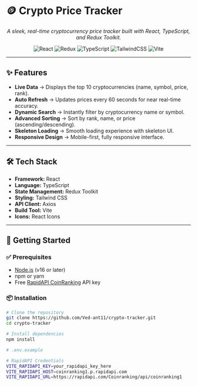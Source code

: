 # 🪙 Crypto Price Tracker

<p align="center">
  <em>A sleek, real-time cryptocurrency price tracker built with React, TypeScript, and Redux Toolkit.</em>
</p>

<p align="center">
  <img alt="React" src="https://img.shields.io/badge/react-%2320232a.svg?style=for-the-badge&logo=react&logoColor=%2361DAFB"/>
  <img alt="Redux" src="https://img.shields.io/badge/redux-%23593d88.svg?style=for-the-badge&logo=redux&logoColor=white"/>
  <img alt="TypeScript" src="https://img.shields.io/badge/typescript-%23007ACC.svg?style=for-the-badge&logo=typescript&logoColor=white"/>
  <img alt="TailwindCSS" src="https://img.shields.io/badge/tailwindcss-%2338B2AC.svg?style=for-the-badge&logo=tailwind-css&logoColor=white"/>
  <img alt="Vite" src="https://img.shields.io/badge/vite-%23646CFF.svg?style=for-the-badge&logo=vite&logoColor=white"/>
</p>

---

## ✨ Features
- **Live Data** → Displays the top 10 cryptocurrencies (name, symbol, price, rank).  
- **Auto Refresh** → Updates prices every 60 seconds for near real-time accuracy.  
- **Dynamic Search** → Instantly filter by cryptocurrency name or symbol.  
- **Advanced Sorting** → Sort by rank, name, or price (ascending/descending).  
- **Skeleton Loading** → Smooth loading experience with skeleton UI.  
- **Responsive Design** → Mobile-first, fully responsive interface.  

---

## 🛠️ Tech Stack
- **Framework:** React  
- **Language:** TypeScript  
- **State Management:** Redux Toolkit  
- **Styling:** Tailwind CSS  
- **API Client:** Axios  
- **Build Tool:** Vite  
- **Icons:** React Icons  

---

## 🚀 Getting Started

### ✅ Prerequisites
- [Node.js](https://nodejs.org/) (v16 or later)  
- npm or yarn  
- Free [RapidAPI CoinRanking](https://rapidapi.com/Coinranking/api/coinranking1) API key  

### 📦 Installation
```bash
# Clone the repository
git clone https://github.com/Ved-ant11/crypto-tracker.git
cd crypto-tracker

# Install dependencies
npm install

# .env.example

# RapidAPI Credentials
VITE_RAPIDAPI_KEY=your_rapidapi_key_here
VITE_RAPIDAPI_HOST=coinranking1.p.rapidapi.com
VITE_RAPIDAPI_URL=https://rapidapi.com/Coinranking/api/coinranking1

